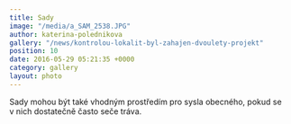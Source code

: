 ```yaml
---
title: Sady
image: "/media/a_SAM_2538.JPG"
author: katerina-polednikova
gallery: "/news/kontrolou-lokalit-byl-zahajen-dvoulety-projekt"
position: 10
date: 2016-05-29 05:21:35 +0000
category: gallery
layout: photo
---
```

Sady mohou být také vhodným prostředím pro sysla obecného, pokud se
v nich dostatečně často seče tráva.
